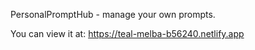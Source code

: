 PersonalPromptHub - manage your own prompts. 

You can view it at: https://teal-melba-b56240.netlify.app
